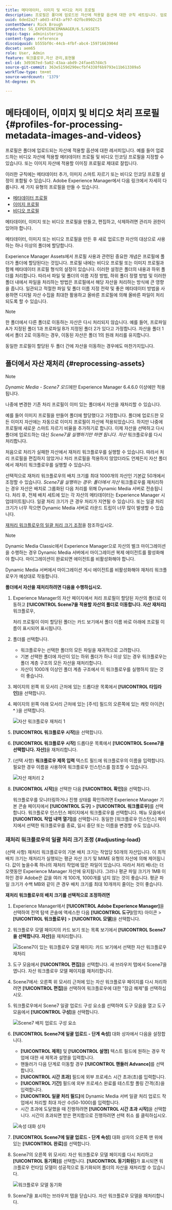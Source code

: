 ```yaml
---
title: 메타데이터, 이미지 및 비디오 처리 프로필
description: 프로필은 폴더에 업로드된 자산에 적용할 옵션에 대한 규칙 세트입니다. 업로드한 비디오 자산에 적용할 메타데이터 프로필 및 비디오 인코딩 프로필을 지정합니다. 이미지 자산의 경우 이미지 자산에 적용할 이미징 프로필을 지정하여 이미지 자산을 제대로 잘릴 수도 있습니다.
uuid: 6ded2a2f-a0d3-4f43-af97-02fbc0902c25
contentOwner: Rick Brough
products: SG_EXPERIENCEMANAGER/6.5/ASSETS
topic-tags: administering
content-type: reference
discoiquuid: b555bf0c-44cb-4fbf-abc4-15971663904d
docset: aem65
role: User, Admin
feature: 워크플로우,자산 관리,표현물
exl-id: 3d9367ed-5a02-43aa-abd9-24fae457d4c5
source-git-commit: 363e5159d290ecfbf4338f6b9793e11b613389a5
workflow-type: tm+mt
source-wordcount: '1379'
ht-degree: 0%

---
```


# 메타데이터, 이미지 및 비디오 처리 프로필{#profiles-for-processing-metadata-images-and-videos}

프로필은 폴더에 업로드되는 자산에 적용할 옵션에 대한 레서피입니다. 예를 들어 업로드하는 비디오 자산에 적용할 메타데이터 프로필 및 비디오 인코딩 프로필을 지정할 수 있습니다. 또는 이미지 자산에 적용할 이미징 프로필로 제대로 잘립니다.

이러한 규칙에는 메타데이터 추가, 이미지 스마트 자르기 또는 비디오 인코딩 프로필 설정이 포함될 수 있습니다. Adobe Experience Manager에서 다음 링크에서 자세히 다룹니다. 세 가지 유형의 프로필을 만들 수 있습니다.

* [메타데이터 프로필](/help/assets/metadata-config.md#metadata-profiles)
* [이미지 프로필](/help/assets/image-profiles.md)
* [비디오 프로필](/help/assets/video-profiles.md)

메타데이터, 이미지 또는 비디오 프로필을 만들고, 편집하고, 삭제하려면 관리자 권한이 있어야 합니다.

메타데이터, 이미지 또는 비디오 프로필을 만든 후 새로 업로드한 자산의 대상으로 사용하는 하나 이상의 폴더에 할당합니다.

Experience Manager Assets에서 프로필 사용과 관련된 중요한 개념은 프로필에 폴더가 폴더에 할당된다는 것입니다. 프로필 내에는 비디오 프로필 또는 이미지 프로필과 함께 메타데이터 프로필 형식의 설정이 있습니다. 이러한 설정은 폴더의 내용과 하위 폴더를 처리합니다. 따라서 파일 및 폴더의 이름 지정 방법, 하위 폴더 정렬 방법 및 이러한 폴더 내에서 파일을 처리하는 방법은 프로필에서 해당 자산을 처리하는 방식에 큰 영향을 줍니다.
일관되고 적절한 파일 및 폴더 이름 지정 전략 및 좋은 메타데이터 방법을 사용하면 디지털 자산 수집을 최대한 활용하고 올바른 프로필에 의해 올바른 파일이 처리되도록 할 수 있습니다.

>[!NOTE]
>
>한 폴더에서 다른 폴더로 이동하는 자산은 다시 처리되지 않습니다. 예를 들어, 프로파일 A가 지정된 폴더 1과 프로파일 B가 지정된 폴더 2가 있다고 가정합니다. 자산을 폴더 1에서 폴더 2로 이동하는 경우, 이동된 자산은 폴더 1의 원래 처리를 유지합니다.
>
>동일한 프로필이 할당된 두 폴더 간에 자산을 이동하는 경우에도 마찬가지입니다.

## 폴더에서 자산 재처리 {#reprocessing-assets}

>[!NOTE]
>
>*Dynamic Media - Scene7 모드*&#x200B;에만 Experience Manager 6.4.6.0 이상에만 적용됩니다.

나중에 변경한 기존 처리 프로필이 이미 있는 폴더에서 자산을 재처리할 수 있습니다.

예를 들어 이미지 프로필을 만들어 폴더에 할당했다고 가정합니다. 폴더에 업로드한 모든 이미지 자산에는 자동으로 이미지 프로필이 자산에 적용되었습니다. 하지만 나중에 프로필에 새로운 스마트 자르기 비율을 추가하기로 합니다. 이제 자산을 선택하고 다시 폴더에 업로드하는 대신 *Scene7을 실행하기만 하면 됩니다. 자산* 워크플로우를 다시 처리합니다.

처음으로 처리가 실패한 자산에서 재처리 워크플로우를 실행할 수 있습니다. 따라서 처리 프로필을 편집하지 않았거나 처리 프로필을 적용하지 않았더라도 언제든지 자산 폴더에서 재처리 워크플로우를 실행할 수 있습니다.

선택적으로 재처리 워크플로우의 배치 크기를 최대 1000개의 자산인 기본값 50개에서 조정할 수 있습니다. _Scene7을 실행하는 경우: 폴더에서 자산_ 워크플로우를 재처리하는 경우 자산은 배치로 그룹화된 다음 처리를 위해 Dynamic Media 서버로 전송됩니다. 처리 후, 전체 배치 세트에 있는 각 자산의 메타데이터는 Experience Manager 시 업데이트됩니다. 일괄 처리 크기가 큰 경우 처리가 지연될 수 있습니다. 또는 일괄 처리 크기가 너무 작으면 Dynamic Media 서버로 라운드 트립이 너무 많이 발생할 수 있습니다.

[재처리 워크플로우의 일괄 처리 크기 조정](#adjusting-load)을 참조하십시오.

>[!NOTE]
>
>Dynamic Media Classic에서 Experience Manager으로 자산의 벌크 마이그레이션을 수행하는 경우 Dynamic Media 서버에서 마이그레이션 복제 에이전트를 활성화해야 합니다. 마이그레이션이 완료되면 에이전트를 비활성화해야 합니다.
>
>Dynamic Media 서버에서 마이그레이션 게시 에이전트를 비활성화해야 재처리 워크플로우가 예상대로 작동합니다.

<!-- Batch size is the number of assets that are amalgamated into a single IPS (Dynamic Media’s Image Production System) job. When you run the Scene7: Reprocess Assets workflow, the job is triggered on IPS. The number of IPS jobs that are triggered is based on the total number of assets in the folder, divided by the batch size. For example, suppose you had a folder with 150 assets and a batch size of 50. In this case, three IPS jobs are triggered. The assets are updated when the entire batch size (50 in our example) is processed in IPS. The job then moves onto the next IPS job and so on until complete. If you increase the batch size, you may notice a longer delay with assets getting updated. -->

**폴더에서 자산을 재처리하려면 다음을 수행하십시오.**

1. Experience Manager의 자산 페이지에서 처리 프로필이 할당된 자산의 폴더로 이동하고 **[!UICONTROL Scene7을 적용할 자산의 폴더로 이동합니다. 자산 재처리]** 워크플로우,

   처리 프로필이 이미 할당된 폴더는 카드 보기에서 폴더 이름 바로 아래에 프로필 이름이 표시되어 표시됩니다.

1. 폴더를 선택합니다.

   * 워크플로우는 선택한 폴더의 모든 파일을 재귀적으로 고려합니다.
   * 기본 선택한 폴더에 자산이 있는 하위 폴더가 하나 이상 있는 경우 워크플로우는 폴더 계층 구조의 모든 자산을 재처리합니다.
   * 자산이 1000개 이상인 폴더 계층 구조에서 이 워크플로우를 실행하지 않는 것이 좋습니다.

1. 페이지의 왼쪽 위 모서리 근처에 있는 드롭다운 목록에서 **[!UICONTROL 타임라인]**&#x200B;을 선택합니다.
1. 페이지의 왼쪽 아래 모서리 근처에 있는 [주석] 필드의 오른쪽에 있는 캐럿 아이콘( **^** )을 선택합니다.

   ![자산 워크플로우 재처리 1](/help/assets/assets/reprocess-assets1.png)

1. **[!UICONTROL 워크플로우 시작]**&#x200B;을 선택합니다.
1. **[!UICONTROL 워크플로우 시작]** 드롭다운 목록에서 **[!UICONTROL Scene7을 선택합니다. 자산]**&#x200B;을 재처리합니다.
1. (선택 사항) **워크플로우 제목 입력** 텍스트 필드에 워크플로우의 이름을 입력합니다. 필요한 경우 이름을 사용하여 워크플로우 인스턴스를 참조할 수 있습니다.

   ![자산 재처리 2](/help/assets/assets/reprocess-assets2.png)

1. **[!UICONTROL 시작]**&#x200B;을 선택한 다음 **[!UICONTROL 확인]**&#x200B;을 선택합니다.

   워크플로우를 모니터링하거나 진행 상태를 확인하려면 Experience Manager 기본 콘솔 페이지에서 **[!UICONTROL 도구]** > **[!UICONTROL 워크플로우]**&#x200B;를 선택합니다. 워크플로우 인스턴스 페이지에서 워크플로우를 선택합니다. 메뉴 모음에서 **[!UICONTROL 작업 내역 열기]**&#x200B;를 선택합니다. 동일한 [워크플로우 인스턴스] 페이지에서 선택한 워크플로우를 종료, 일시 중단 또는 이름을 변경할 수도 있습니다.

### 재처리 워크플로우의 일괄 처리 크기 조정 {#adjusting-load}

(선택 사항) 재처리 워크플로우의 기본 배치 크기는 작업당 50개의 자산입니다. 이 최적 배치 크기는 재처리가 실행되는 평균 자산 크기 및 MIME 유형의 자산에 의해 제어됩니다. 값이 높을수록 하나의 재처리 작업에 많은 파일이 있습니다. 따라서 처리 배너는 더 오랫동안 Experience Manager 자산에 유지됩니다. 그러나 평균 파일 크기가 1MB 이하인 경우 Adobe은 값을 여러 개 100개, 1000개를 넘지 않는 것이 좋습니다. 평균 파일 크기가 수백 MB와 같이 큰 경우 배치 크기를 최대 10개까지 줄이는 것이 좋습니다.

**재처리 워크플로우의 배치 크기를 선택적으로 조정하려면**

1. Experience Manager에서 **[!UICONTROL Adobe Experience Manager]**&#x200B;을 선택하여 전역 탐색 콘솔에 액세스한 다음 **[!UICONTROL 도구]**(망치) 아이콘 > **[!UICONTROL 워크플로우]** > **[!UICONTROL 모델]**&#x200B;을 선택합니다.
1. 워크플로우 모델 페이지의 카드 보기 또는 목록 보기에서 **[!UICONTROL Scene7을 선택합니다. 자산]**&#x200B;을 재처리합니다.

   ![Scene7이 있는 워크플로우 모델 페이지: 카드 보기에서 선택한 자산 워크플로우 재처리](/help/assets/assets-dm/reprocess-assets7.png)

1. 도구 모음에서 **[!UICONTROL 편집]**&#x200B;을 선택합니다. 새 브라우저 탭에서 Scene7을 엽니다. 자산 워크플로우 모델 페이지를 재처리합니다.
1. Scene7에서: 오른쪽 위 모서리 근처에 있는 자산 워크플로우 페이지를 다시 처리하려면 **[!UICONTROL 편집]**&#x200B;을 선택하여 워크플로우에 대한 &quot;잠금 해제&quot;를 선택하십시오.
1. 워크플로우에서 Scene7 일괄 업로드 구성 요소를 선택하여 도구 모음을 열고 도구 모음에서 **[!UICONTROL 구성]**&#x200B;을 선택합니다.

   ![Scene7 배치 업로드 구성 요소](/help/assets/assets-dm/reprocess-assets8.png)

1. **[!UICONTROL Scene7에 일괄 업로드 - 단계 속성]** 대화 상자에서 다음을 설정합니다.
   * **[!UICONTROL 제목]** 및 **[!UICONTROL 설명]** 텍스트 필드에 원하는 경우 작업에 대한 새 제목과 설명을 입력합니다.
   * 핸들러가 다음 단계로 이동할 경우 **[!UICONTROL 핸들러 Advance]**&#x200B;를 선택합니다.
   * **[!UICONTROL 시간 초과]** 필드에 외부 프로세스 시간 초과(초)를 입력합니다.
   * **[!UICONTROL 기간]** 필드에 외부 프로세스 완료를 테스트할 폴링 간격(초)을 입력합니다.
   * **[!UICONTROL 일괄 처리 필드]**&#x200B;에 Dynamic Media 서버 일괄 처리 업로드 작업에서 처리할 최대 자산 수(50-1000)를 입력합니다.
   * 시간 초과에 도달했을 때 진행하려면 **[!UICONTROL 시간 초과 시작]**&#x200B;을 선택합니다. 시간이 초과되면 받은 편지함으로 진행하려면 선택 취소 를 클릭하십시오.

   ![속성 대화 상자](/help/assets/assets-dm/reprocess-assets3.png)

1. **[!UICONTROL Scene7에 일괄 업로드 - 단계 속성]** 대화 상자의 오른쪽 맨 위에 있는 **[!UICONTROL 완료]**&#x200B;를 선택합니다.

1. Scene7의 오른쪽 위 모서리: 자산 워크플로우 모델 페이지를 다시 처리하고 **[!UICONTROL 동기화]**&#x200B;를 선택합니다. **[!UICONTROL 동기화된]**&#x200B;가 표시되면 워크플로우 런타임 모델이 성공적으로 동기화되어 폴더의 자산을 재처리할 수 있습니다.

   ![워크플로우 모델 동기화](/help/assets/assets-dm/reprocess-assets1.png)

1. Scene7을 표시하는 브라우저 탭을 닫습니다. 자산 워크플로우 모델을 재처리합니다.

<!--1. Return to the browser tab that has the open Workflow Models page, then press **Esc** to exit the selection.
1. In the upper-left corner of the page, select **[!UICONTROL Adobe Experience Manager]** to access the global navigation console, then select the **[!UICONTROL Tools]** (hammer) icon > **[!UICONTROL General > CRXDE Lite]**.
1. In the folder tree on the left side of the CRXDE Lite page, navigate to the following location:

   `/conf/global/settings/workflow/models/scene7_reprocess_assets/jcr:content/flow/reprocess/metaData`

   ![CRXDE Lite](/help/assets/assets/workflow-models9.png)

1. On the right side of the CRXDE Lite page, in the lower portion, enter the following name, type, and value in its respective field:
    * **[!UICONTROL Name]**: `reprocess-batch-size`
    * **[!UICONTROL Type]**: `Long`
    * **[!UICONTROL Value]**: enter a default value (50-1000) for the batch size
1. In the lower-right corner, select **[!UICONTROL Add]**. The new property appears as the following:

    ![Saving the new property](/help/assets/assets/workflow-models10.png)

1. On the menu bar of the CRXDE Lite page, select **[!UICONTROL Save All]**.
1. In the upper-left corner of the page, select **[!UICONTROL CRXDE Lite]** to return to the main Experience Manager console
1. Repeat steps 1-7 to re-synchronize the new batch size to the Scene7: Reprocess Assets workflow model.-->
